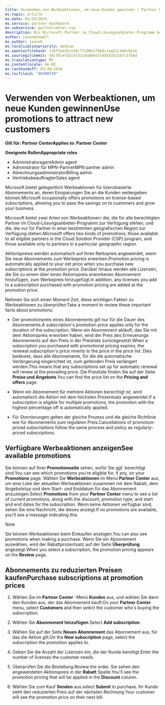 ```yaml
---
title: Verwenden von Werbeaktionen, um neue Kunden gewinnen | Partner Center
ms.topic: article
ms.date: 03/15/2019
ms.service: partner-dashboard
ms.subservice: partnercenter-csp
description: Als Microsoft-Partner im Cloud-Lösungsanbieter-Programm können Sie Abonnements zu Aktionspreisen erwerben und die Einsparungen an die Kunden weitergeben.
author: jasonwhowell
ms.author: jasonh
ms.localizationpriority: medium
ms.openlocfilehash: 11bf5ae35ce20cf7290e1fbbdc1aa21c368c9a1b
ms.sourcegitcommit: 5dcf8cefd2c4731c6a80e57c65b43521d7c37b6d
ms.translationtype: MT
ms.contentlocale: de-DE
ms.lasthandoff: 03/30/2020
ms.locfileid: "80390739"
---
```

# <a name="use-promotions-to-attract-new-customers"></a><span data-ttu-id="88420-103">Verwenden von Werbeaktionen, um neue Kunden gewinnen</span><span class="sxs-lookup"><span data-stu-id="88420-103">Use promotions to attract new customers</span></span>  

<span data-ttu-id="88420-104">**Gilt für: Partner Center**</span><span class="sxs-lookup"><span data-stu-id="88420-104">**Applies to: Partner Center**</span></span>

<span data-ttu-id="88420-105">**Geeignete Rollen**</span><span class="sxs-lookup"><span data-stu-id="88420-105">**Appropriate roles**</span></span>
-   <span data-ttu-id="88420-106">Administratoragent</span><span class="sxs-lookup"><span data-stu-id="88420-106">Admin agent</span></span>
-   <span data-ttu-id="88420-107">Administrator für MPN-Partner</span><span class="sxs-lookup"><span data-stu-id="88420-107">MPN partner admin</span></span>
-   <span data-ttu-id="88420-108">Abrechnungsadministrator</span><span class="sxs-lookup"><span data-stu-id="88420-108">Billing admin</span></span>
-   <span data-ttu-id="88420-109">Vertriebsbeauftragter</span><span class="sxs-lookup"><span data-stu-id="88420-109">Sales agent</span></span>

<!--[FWLink: https://go.microsoft.com/fwlink/?linkid=852469]-->

<span data-ttu-id="88420-110">Microsoft bietet gelegentlich Werbeaktionen für lizenzbasierte Abonnements an, deren Einsparungen Sie an die Kunden weitergeben können.</span><span class="sxs-lookup"><span data-stu-id="88420-110">Microsoft occasionally offers promotions on license-based subscriptions, allowing you to pass the savings on to customers and grow your business.</span></span> 

<span data-ttu-id="88420-111">Microsoft bietet zwei Arten von Werbeaktionen: die, die für alle berechtigten Partner im Cloud-Lösungsanbieter-Programm zur Verfügung stehen, und die, die nur für Partner in einer bestimmten geografischen Region zur Verfügung stehen.</span><span class="sxs-lookup"><span data-stu-id="88420-111">Microsoft offers two kinds of promotions; those available to all eligible partners in the Cloud Solution Provider (CSP) program, and those available only to partners in a particular geographic region.</span></span>

<span data-ttu-id="88420-112">Aktionspreise werden automatisch auf Ihren Nettopreis angewendet, wenn Sie neue Abonnements zum Werbepreis erwerben.</span><span class="sxs-lookup"><span data-stu-id="88420-112">Promotion pricing is automatically applied to your net price when you purchase new subscriptions at the promotion price.</span></span> <span data-ttu-id="88420-113">Darüber hinaus werden alle Lizenzen, die Sie zu einem über einen Aktionspreis erworbenen Abonnement hinzufügen, zum Werbepreis hinzugefügt.</span><span class="sxs-lookup"><span data-stu-id="88420-113">In addition, any licenses you add to a subscription purchased with promotion pricing are added at the promotion price.</span></span> 

<span data-ttu-id="88420-114">Nehmen Sie sich einen Moment Zeit, diese wichtigen Fakten zu Werbeaktionen zu überprüfen:</span><span class="sxs-lookup"><span data-stu-id="88420-114">Take a moment to review these important facts about promotions:</span></span>

-   <span data-ttu-id="88420-115">Der promotionpreis eines Abonnements gilt nur für die Dauer des Abonnements.</span><span class="sxs-lookup"><span data-stu-id="88420-115">A subscription's promotion price applies only for the duration of the subscription.</span></span> <span data-ttu-id="88420-116">Wenn ein Abonnement abläuft, das Sie mit dem Aktionspreis erworben haben, wird der Preis des Erneuerungs Abonnements auf den Preis in der Preisliste zurückgesetzt.</span><span class="sxs-lookup"><span data-stu-id="88420-116">When a subscription you purchased with promotional pricing expires, the renewal subscription's price reverts to the price in the price list.</span></span> <span data-ttu-id="88420-117">Dies bedeutet, dass alle Abonnements, für die die automatische Verlängerung eingerichtet ist, zum geltenden Preis verlängert werden.</span><span class="sxs-lookup"><span data-stu-id="88420-117">This means that any subscriptions set up for automatic renewal will renew at the prevailing price.</span></span> <span data-ttu-id="88420-118">Die Preisliste finden Sie auf der Seite **Preise und Angebote**.</span><span class="sxs-lookup"><span data-stu-id="88420-118">You can find the price list on the **Pricing and offers** page.</span></span> 

-   <span data-ttu-id="88420-119">Wenn ein Abonnement für mehrere Aktionen berechtigt ist, wird automatisch die Aktion mit dem höchsten Prozentsatz angewendet.</span><span class="sxs-lookup"><span data-stu-id="88420-119">If a subscription is eligible for multiple promotions, the promotion with the highest percentage off is automatically applied.</span></span>

-   <span data-ttu-id="88420-120">Für Stornierungen gelten der gleiche Prozess und die gleiche Richtlinie wie für Abonnements zum regulären Preis.</span><span class="sxs-lookup"><span data-stu-id="88420-120">Cancellations of promotion-priced subscriptions follow the same process and policy as regularly-priced subscriptions.</span></span>

## <a name="see-available-promotions"></a><span data-ttu-id="88420-121">Verfügbare Werbeaktionen anzeigen</span><span class="sxs-lookup"><span data-stu-id="88420-121">See available promotions</span></span>

<span data-ttu-id="88420-122">Sie können auf Ihrer **Promotionseite** sehen, wofür Sie ggf. berechtigt sind.</span><span class="sxs-lookup"><span data-stu-id="88420-122">You can see which promotions you're eligible for, if any, on your **Promotions** page.</span></span> <span data-ttu-id="88420-123">Wählen Sie **Werbeaktionen** im Menü **Partner Center** aus, um eine Liste der aktuellen Werbeaktionen zusammen mit dem Rabatt, dem Angebotstyp und dem Start- und Enddatum für das Abonnement anzuzeigen.</span><span class="sxs-lookup"><span data-stu-id="88420-123">Select **Promotions** from your **Partner Center** menu to see a list of current promotions, along with the discount, promotion type, and start and end dates for the subscription.</span></span> <span data-ttu-id="88420-124">Wenn keine Aktionen verfügbar sind, sehen Sie eine Nachricht, die dieses anzeigt.</span><span class="sxs-lookup"><span data-stu-id="88420-124">If no promotions are available, you'll see a message indicating this.</span></span> 

> [!NOTE]  
> <span data-ttu-id="88420-125">Sie können Werbeaktionen beim Einkaufen anzeigen.</span><span class="sxs-lookup"><span data-stu-id="88420-125">You can also see promotions when making a purchase.</span></span> <span data-ttu-id="88420-126">Wenn Sie ein Abonnement auswählen, wird der Rabattprozentsatz auf der Seite **Überprüfung** angezeigt.</span><span class="sxs-lookup"><span data-stu-id="88420-126">When you select a subscription, the promotion pricing appears on the **Review** page.</span></span>

## <a name="purchase-subscriptions-at-promotion-prices"></a><span data-ttu-id="88420-127">Abonnements zu reduzierten Preisen kaufen</span><span class="sxs-lookup"><span data-stu-id="88420-127">Purchase subscriptions at promotion prices</span></span>

1. <span data-ttu-id="88420-128">Wählen Sie im **Partner Center** -Menü **Kunden** aus, und wählen Sie dann den Kunden aus, der das Abonnement kauft.</span><span class="sxs-lookup"><span data-stu-id="88420-128">On your **Partner Center** menu, select **Customers** and then select the customer who's buying the subscription.</span></span> 

2. <span data-ttu-id="88420-129">Wählen Sie **Abonnement hinzufügen**.</span><span class="sxs-lookup"><span data-stu-id="88420-129">Select **Add subscription**.</span></span>

3. <span data-ttu-id="88420-130">Wählen Sie auf der Seite **Neues Abonnement** das Abonnement aus, für das die Aktion gilt.</span><span class="sxs-lookup"><span data-stu-id="88420-130">On the **New subscription** page, select the subscription the promotion applies to.</span></span>

4. <span data-ttu-id="88420-131">Geben Sie die Anzahl der Lizenzen ein, die der Kunde benötigt.</span><span class="sxs-lookup"><span data-stu-id="88420-131">Enter the number of licenses the customer needs.</span></span> 

5. <span data-ttu-id="88420-132">Überprüfen Sie die Bestellung.</span><span class="sxs-lookup"><span data-stu-id="88420-132">Review the order.</span></span> <span data-ttu-id="88420-133">Sie sehen den angewendeten Aktionspreis in der **Rabatt** Spalte.</span><span class="sxs-lookup"><span data-stu-id="88420-133">You'll see the promotion pricing that will be applied in the **Discount** column.</span></span>  

6.  <span data-ttu-id="88420-134">Wählen Sie zum Kauf **Senden** aus.</span><span class="sxs-lookup"><span data-stu-id="88420-134">select **Submit** to purchase.</span></span> <span data-ttu-id="88420-135">Ihr Kunde sieht den reduzierten Preis auf der nächsten Rechnung.</span><span class="sxs-lookup"><span data-stu-id="88420-135">Your customer will see the promotion price on their next bill.</span></span>  



